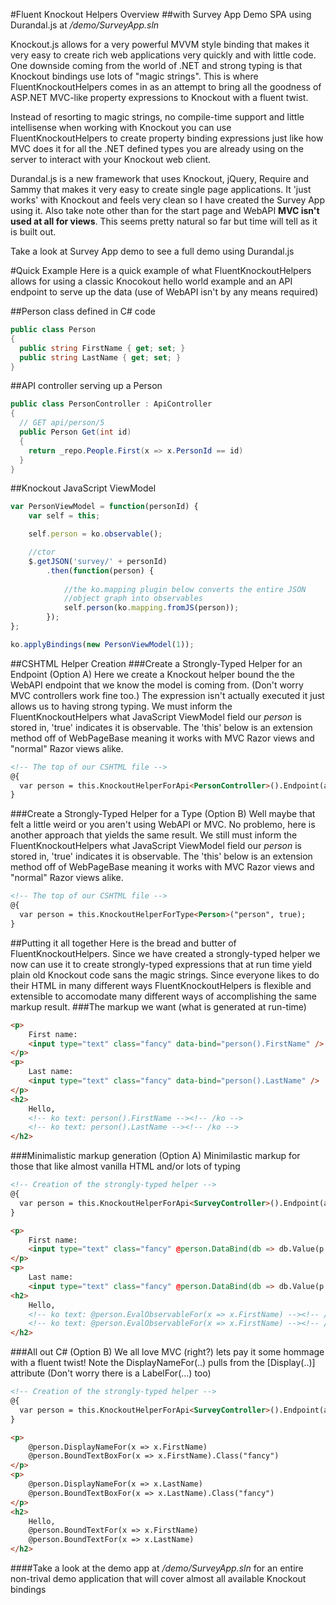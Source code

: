 #Fluent Knockout Helpers Overview
##with Survey App Demo SPA using Durandal.js at _/demo/SurveyApp.sln_

Knockout.js allows for a very powerful MVVM style binding that makes it very easy to create rich web applications very quickly and with little code. One downside coming from the world of .NET and strong typing is that Knockout bindings use lots of "magic strings". This is where FluentKnockoutHelpers comes in as an attempt to bring all the goodness of ASP.NET MVC-like property expressions to Knockout with a fluent twist.

Instead of resorting to magic strings, no compile-time support and little intellisense when working with Knockout you can use FluentKnockoutHelpers to create property binding expressions just like how MVC does it for all the .NET defined types you are already using on the server to interact with your Knockout web client.

Durandal.js is a new framework that uses Knockout, jQuery, Require and Sammy that makes it very easy to create single page applications. It 'just works' with Knockout and feels very clean so I have created the Survey App using it. Also take note other than for the start page and WebAPI **MVC isn't used at all for views**. This seems pretty natural so far but time will tell as it is built out.

Take a look at Survey App demo to see a full demo using Durandal.js

#Quick Example
Here is a quick example of what FluentKnockoutHelpers allows for using a classic Knocokout hello world example and an API endpoint to serve up the data (use of WebAPI isn't by any means required)

##Person class defined in C# code
```c#
public class Person
{
  public string FirstName { get; set; }
  public string LastName { get; set; }
}
```

##API controller serving up a Person
```c#
public class PersonController : ApiController
{
  // GET api/person/5
  public Person Get(int id)
  {
    return _repo.People.First(x => x.PersonId == id)
  }
}
```

##Knockout JavaScript ViewModel
```javascript
var PersonViewModel = function(personId) {
	var self = this;

	self.person = ko.observable();

	//ctor
	$.getJSON('survey/' + personId)
		.then(function(person) {
		
			//the ko.mapping plugin below converts the entire JSON
			//object graph into observables
			self.person(ko.mapping.fromJS(person));
		});
};

ko.applyBindings(new PersonViewModel(1));
```

##CSHTML Helper Creation
###Create a Strongly-Typed Helper for an Endpoint (Option A)
Here we create a Knockout helper bound the the WebAPI endpoint that we know the model is coming from. (Don't worry MVC controllers work fine too.) The expression isn't actually executed it just allows us to having strong typing. We must inform the FluentKnockoutHelpers what JavaScript ViewModel field our _person_ is stored in, 'true' indicates it is observable. The 'this' below is an extension method off of WebPageBase meaning it works with MVC Razor views and "normal" Razor views alike.
```html
<!-- The top of our CSHTML file -->
@{
  var person = this.KnockoutHelperForApi<PersonController>().Endpoint(api => api.Get(default(int)), "person", true);
}
```

###Create a Strongly-Typed Helper for a Type (Option B)
Well maybe that felt a little weird or you aren't using WebAPI or MVC. No problemo, here is another approach that yields the same result. We still must inform the FluentKnockoutHelpers what JavaScript ViewModel field our _person_ is stored in, 'true' indicates it is observable. The 'this' below is an extension method off of WebPageBase meaning it works with MVC Razor views and "normal" Razor views alike.
```html
<!-- The top of our CSHTML file -->
@{
  var person = this.KnockoutHelperForType<Person>("person", true);
}
```

##Putting it all together
Here is the bread and butter of FluentKnockoutHelpers. Since we have created a strongly-typed helper we now can use it to create strongly-typed expressions that at run time yield plain old Knockout code sans the magic strings. Since everyone likes to do their HTML in many different ways FluentKnockoutHelpers is flexible and extensible to accomodate many different ways of accomplishing the same markup result.
###The markup we want (what is generated at run-time)
```html
<p>
	First name: 
	<input type="text" class="fancy" data-bind="person().FirstName" />
</p>
<p>
	Last name:
	<input type="text" class="fancy" data-bind="person().LastName" />
</p>
<h2>
	Hello,
	<!-- ko text: person().FirstName --><!-- /ko -->
	<!-- ko text: person().LastName --><!-- /ko -->
</h2>
```

###Minimalistic markup generation (Option A)
Minimilastic markup for those that like almost vanilla HTML and/or lots of typing
```html
<!-- Creation of the strongly-typed helper -->
@{
  var person = this.KnockoutHelperForApi<SurveyController>().Endpoint(api => api.Get(default(int)), "person", true);
}

<p>
	First name:
	<input type="text" class="fancy" @person.DataBind(db => db.Value(p => p.FirstName)) />
</p>
<p>
	Last name:
	<input type="text" class="fancy" @person.DataBind(db => db.Value(p => p.LastName))  /></p>
<h2>
	Hello,
	<!-- ko text: @person.EvalObservableFor(x => x.FirstName) --><!-- /ko -->
	<!-- ko text: @person.EvalObservableFor(x => x.FirstName) --><!-- /ko -->
</h2>
```

###All out C# (Option B)
We all love MVC (right?) lets pay it some hommage with a fluent twist! Note the DisplayNameFor(..) pulls from the [Display(..)] attribute (Don't worry there is a LabelFor(...) too)
```html
<!-- Creation of the strongly-typed helper -->
@{
  var person = this.KnockoutHelperForApi<SurveyController>().Endpoint(api => api.Get(default(int)), "person", true);
}

<p>
	@person.DisplayNameFor(x => x.FirstName)
	@person.BoundTextBoxFor(x => x.FirstName).Class("fancy")
</p>
<p>
	@person.DisplayNameFor(x => x.LastName)
	@person.BoundTextBoxFor(x => x.LastName).Class("fancy")
</p>
<h2>
	Hello,
	@person.BoundTextFor(x => x.FirstName)
	@person.BoundTextFor(x => x.LastName)
</h2>
```

####Take a look at the demo app at _/demo/SurveyApp.sln_ for an entire non-trival demo application that will cover almost all available Knockout bindings
